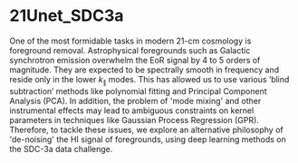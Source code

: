 # 21Unet_SDC3a
One of the most formidable tasks in modern 21-cm cosmology is foreground removal. Astrophysical foregrounds such as Galactic synchrotron emission overwhelm the EoR signal by 4 to 5 orders of magnitude. They are expected to be spectrally smooth in frequency and reside only in the lower $k_{\parallel}$ modes. This has allowed us to use various ‘blind subtraction’ methods like polynomial fitting and Principal Component Analysis (PCA). In addition, the problem of 'mode mixing' and other instrumental effects may lead to ambiguous constraints on kernel parameters in techniques like Gaussian Process Regression (GPR). Therefore, to tackle these issues, we explore an alternative philosophy of 'de-noising' the HI signal of foregrounds, using deep learning methods on the SDC-3a data challenge.
